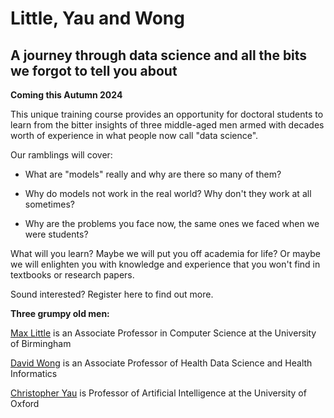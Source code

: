 # Little, Yau and Wong

## A journey through data science and all the bits we forgot to tell you about

**Coming this Autumn 2024**

This unique training course provides an opportunity for doctoral students to learn from the bitter insights of three middle-aged men armed with decades worth of experience in what people now call "data science". 

Our ramblings will cover:

- What are "models" really and why are there so many of them?

- Why do models not work in the real world? Why don't they work at all sometimes?

- Why are the problems you face now, the same ones we faced when we were students?

What will you learn? Maybe we will put you off academia for life? Or maybe we will enlighten you with knowledge and experience that you won't find in textbooks or research papers.

Sound interested? Register here to find out more.

**Three grumpy old men:**

[Max Little](https://research.birmingham.ac.uk/en/persons/max-little) is an Associate Professor in Computer Science at the University of Birmingham

[David Wong](https://medicinehealth.leeds.ac.uk/medicine/staff/9808/dr-david-wong) is an Associate Professor of Health Data Science and Health Informatics

[Christopher Yau](https://www.bdi.ox.ac.uk/Team/christopher-yau) is Professor of Artificial Intelligence at the University of Oxford
